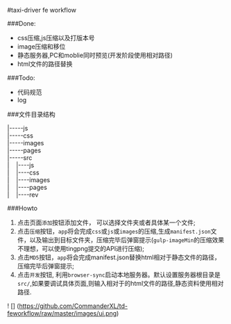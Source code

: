 #taxi-driver fe workflow

###Done:

* css压缩,js压缩以及打版本号
* image压缩和移位
* 静态服务器,PC和moblie同时预览(开发阶段使用相对路径)
* html文件的路径替换

###Todo:


* 代码规范
* log


###文件目录结构

|-----js<br/>
|-----css<br/>
|-----images<br/>
|-----pages<br/>
|-----src<br/>
|&nbsp;&nbsp;&nbsp;&nbsp;|----js<br/>
|&nbsp;&nbsp;&nbsp;&nbsp;|----css<br/>
|&nbsp;&nbsp;&nbsp;&nbsp;|----images<br/>
|&nbsp;&nbsp;&nbsp;&nbsp;|----pages<br/>
|&nbsp;&nbsp;&nbsp;&nbsp;|----rev<br/>


###Howto

1. 点击页面`添加`按钮添加文件， 可以选择文件夹或者具体某一个文件;
2. 点击`压缩`按钮，`app`将会完成`css`或`js`或`images`的压缩,生成`manifest.json`文件，以及输出到目标文件夹，压缩完毕后弹窗提示(`gulp-imageMin`的压缩效果不理想，可以使用tingpng提交的API进行压缩);
3. 点击`MD5`按钮，`app`将会完成manifest.json替换html相对于静态文件的路径，压缩完毕后弹窗提示;
4. 点击`开发`按钮, 利用`browser-sync`启动本地服务器。默认设置服务器根目录是`src/`,如果要调试具体页面,则输入相对于的html文件的路径,静态资料使用相对路径.

! [] (https://github.com/CommanderXL/td-feworkflow/raw/master/images/ui.png)